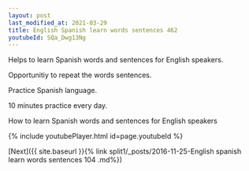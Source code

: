 ```yaml
---
layout: post
last_modified_at: 2021-03-29
title: English Spanish learn words sentences 462 
youtubeId: SQa_Dwg13Ng
---
```

 
 
Helps to learn Spanish words and sentences for English speakers.

Opportunitiy to repeat the words sentences. 

Practice Spanish language. 
 
10 minutes practice every day. 
 
How to learn Spanish words and sentences for English speakers 
 
{% include youtubePlayer.html id=page.youtubeId %}
 
 
[Next]({{ site.baseurl }}{% link  split1/_posts/2016-11-25-English spanish learn words sentences 104 .md%})
 
